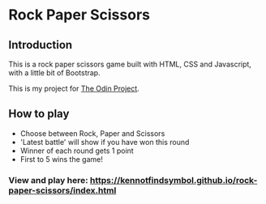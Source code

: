 # Rock Paper Scissors

## Introduction

This is a rock paper scissors game built with HTML, CSS and Javascript, with a little bit of Bootstrap.

This is my project for [The Odin Project](https://www.theodinproject.com/lessons/foundations-landing-page).


## How to play

- Choose between Rock, Paper and Scissors
- 'Latest battle' will show if you have won this round
- Winner of each round gets 1 point
- First to 5 wins the game!

### View and play here: <https://kennotfindsymbol.github.io/rock-paper-scissors/index.html>